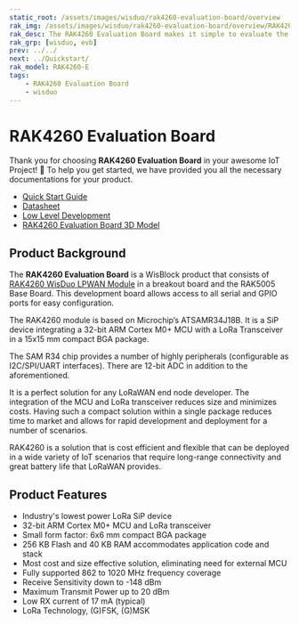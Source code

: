 ```yaml
---
static_root: /assets/images/wisduo/rak4260-evaluation-board/overview
rak_img: /assets/images/wisduo/rak4260-evaluation-board/overview/RAK4260_Evaluation_home.png
rak_desc: The RAK4260 Evaluation Board makes it simple to evaluate the RAK4260 Stamp Module. The base board allows to test WisBlock Sensor and WisBlock IO modules.
rak_grp: [wisduo, evb]
prev: ../../
next: ../Quickstart/
rak_model: RAK4260-E
tags:
    - RAK4260 Evaluation Board
    - wisduo
---
```


# RAK4260 Evaluation Board
Thank you for choosing **RAK4260 Evaluation Board** in your awesome IoT Project! 🎉 To help you get started, we have provided you all the necessary documentations for your product.

* [Quick Start Guide](../Quickstart/)
* [Datasheet](../Datasheet/)
* [Low Level Development](../Low-Level-Development/)
* [RAK4260 Evaluation Board 3D Model](https://downloads.rakwireless.com/3D_File/WisDuo/RAK4260_EVALUATION_BOARD.stp)

## Product Background

The **RAK4260 Evaluation Board** is a WisBlock product that consists of [RAK4260 WisDuo LPWAN Module](https://store.rakwireless.com/products/rak4260-lora-module) in a breakout board and the RAK5005 Base Board. This development board allows access to all serial and GPIO ports for easy configuration.

The RAK4260 module is based on Microchip’s ATSAMR34J18B. It is a SiP device integrating a 32-bit ARM Cortex M0+ MCU with a LoRa Transceiver in a 15x15&nbsp;mm compact BGA package.

The SAM R34 chip provides a number of highly peripherals (configurable as I2C/SPI/UART interfaces). There are 12-bit ADC in addition to the aforementioned.

It is a perfect solution for any LoRaWAN end node developer. The integration of the MCU and LoRa transceiver reduces size and minimizes costs. Having such a compact solution within a single package reduces time to market and allows for rapid development and deployment for a number of scenarios.

RAK4260 is a solution that is cost efficient and flexible that can be deployed in a wide variety of IoT scenarios that require long-range connectivity and great battery life that LoRaWAN provides.

## Product Features

- Industry's lowest power LoRa SiP device
- 32-bit ARM Cortex M0+ MCU and LoRa transceiver
- Small form factor: 6x6&nbsp;mm compact BGA package
- 256&nbsp;KB Flash and 40&nbsp;KB RAM accommodates application code and stack
- Most cost and size effective solution, eliminating need for external MCU
- Fully supported 862 to 1020&nbsp;MHz frequency coverage
- Receive Sensitivity down to -148&nbsp;dBm
- Maximum Transmit Power up to 20&nbsp;dBm
- Low RX current of 17&nbsp;mA (typical)
- LoRa Technology, (G)FSK, (G)MSK
